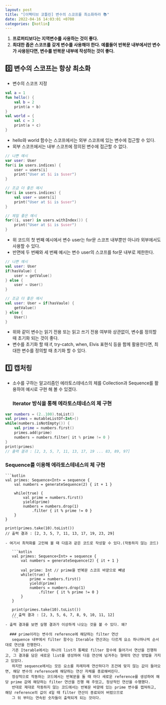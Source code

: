```yaml
---
layout: post
title: "[이펙티브 코틀린] 변수의 스코프를 최소화하라 📚"
date: 2022-04-16 14:03:01 +0700
categories: [kotlin]
---
```


 1. **프로퍼티보다는 지역변수를 사용하는 것이 좋다.**   
 2. **최대한 좁은 스코프를 갖게 변수를 사용해야 한다. 예를들어 반복문 내부에서만 변수가 사용된다면, 변수를 반복문 내부에 작성하는 것이 좋다.**   

## 0️⃣ 변수의 스코프는 항상 최소화
 - 변수의 스코프 지정
 ```kotlin
 val a = 1
 fun hello() {
     val b = 2
     print(a + b)
 }
 val world = {
     val c = 3
     print(a + c)
 }
 ```
 - hello와 world 함수는 스코프에서는 외부 스코프에 있는 변수에 접근할 수 있다.   
 - 외부 스코프에서는 내부 스코프에 정의된 변수에 접근할 수 없다.   

 ```kotlin
 // 나쁜 예시
 var user: User
 for(i in users.indices) {
     user = users[i]
     print("User at $i is $user")
 }
 
 // 조금 더 좋은 예시
 for(i in users.indices) {
     val user = users[i]
     print("User at $i is $user")
 }

 // 제일 좋은 예시
 for((i, user) in users.withIndex()) {
     print("User at $i is $user")
 }
 ```
 - 위 코드의 첫 번째 예시에서 변수 user는 for문 스코프 내부뿐만 아니라 외부에서도 사용할 수 있다.   
 - 반면에 두 번째와 세 번째 예시는 변수 user의 스코프를 for문 내부로 제한한다.   

 ```kotlin
 // 나쁜 예시
 val user: User
 if(hasValue) {
     user = getValue()
 } else {
     user = User()
 }
 
 // 조금 더 좋은 예시
 val user: User = if(hasVaule) {
     getValue()
 } else {
     User()
 }
 ```
 - 위와 같이 변수는 읽기 전용 또는 읽고 쓰기 전용 여부와 상관없이, 변수를 정의할 때 초기화 되는 것이 좋다.   
 - 변수를 초기화 할 때 if, try-catch, when, Elvis 표현식 등을 함께 활용한다면, 최대한 변수를 정의할 때 초기화 할 수 있다.   

## 1️⃣ 캡처링
 - 소수를 구하는 알고리즘인 에라토스테네스의 체를 Collection과 Sequence를 활용하여 예시로 구현 해 볼 수 있겠다.

   ### Iterator 방식을 통해 에라토스테네스의 체 구현
 ```kotlin
 var numbers = (2..100).toList()
 val primes = mutableListOf<Int>()
 while(numbers.isNotEmpty()) {
     val prime = numbers.first()
     primes.add(prime)
     numbers = numbers.filter{ it % prime != 0 }
 }
 print(primes)
 // 출력 결과 : [2, 3, 5, 7, 11, 13, 17, 19 ... 83, 89, 97]
 ```

   ### Sequence를 이용해 에라토스테네스의 체 구현
    ```kotlin
    val primes: Sequence<Int> = sequence {
        val numbers = generateSequence(2) { it + 1 }

        while(true) {
            val prime = numbers.first()
            yield(prime)
            numbers = numbers.drop(1)
                .filter { it % prime != 0 }
        }
    }

    print(primes.take(10).toList())
    // 출력 결과 : [2, 3, 5, 7, 11, 13, 17, 19, 23, 29]
 ```
 - 여기서 최적화를 고민해 볼 때 다음과 같은 코드로 작성할 수 있다.(작동하지 않는 코드)
 
    ```kotlin
    val primes: Sequence<Int> = sequence {
        val numbers = generateSequence(2) { it + 1 }

        val prime: Int // prime을 반복문 스코프 바깥으로 빼냄
        while(true) {
            prime = numbers.first()
            yield(prime)
            numbers = numbers.drop(1)
                .filter { it % prime != 0 }
        }
    }

    print(primes.take(10).toList())
    // 출력 결과 : [2, 3, 5, 6, 7, 8, 9, 10, 11, 12]
    ```
 - 출력 결과를 보면 실행 결과가 이상하게 나오는 것을 볼 수 있다. 왜?   

   ### prime이라는 변수의 reference에 해당하는 filter 연산
    sequence 내부에서 filter 함수는 Iterable 연산과는 다르게 요소 하나하나씩 순서대로 연산을 진행한다.   
    기존 Iterable에서는 하나의 list가 통째로 filter 함수에 들어가서 연산을 진행하고, 그 결과를 담은 새로운 list를 생성하여 다음 연산에 넘겨주는 형태의 연산 방법을 가지고 있었다.   
    하지만 sequence에서는 모든 요소를 차례차례 연산하다가 조건에 맞지 않는 값이 들어오면, 해당 변수의 reference에 해당하는 연산 자체를 종료해버린다.   
    정상적으로 작동하는 코드에서는 반복문을 돌 때 마다 새로운 reference를 생성하여 해당 prime 값에 해당하는 filter 연산을 진행 해 주었고, 정상적인 연산을 수행했다.   
    반대로 제대로 작동하지 않는 코드에서는 반복문 바깥에 있는 prime 변수를 캡쳐하고, 해당 reference의 값이 4일 때 filter 연산이 종료되어 버렸으므로   
    그 뒤 부터는 연속된 숫자들이 출력되게 되는 것이다.   